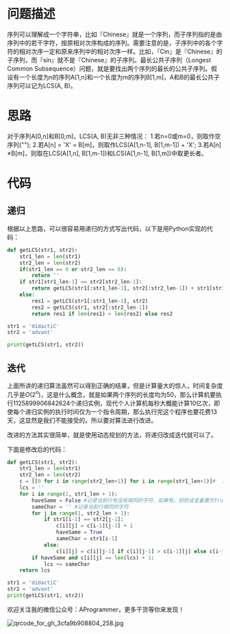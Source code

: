 # 问题描述
序列可以理解成一个字符串，比如『Chinese』就是一个序列，而子序列指的是由序列中的若干字符，按原相对次序构成的序列。需要注意的是，子序列中的各个字符的相对次序一定和原来序列中的相对次序一样。比如，『Cin』是『Chinese』的子序列，而『sin』就不是『Chinese』的子序列。最长公共子序列（Longest Common Subsequence）问题，就是要找出两个序列的最长的公共子序列。假设有一个长度为n的序列A[1,n]和一个长度为m的序列B[1,m]，A和B的最长公共子序列可以记为LCS(A, B)。

# 思路
对于序列A[0,n]和B[0,m]，LCS(A, B)无非三种情况：
1.若n=0或m=0，则取作空序列("");
2.若A[n] = 'X' = B[m]，则取作LCS(A[1,n-1], B[1,m-1]) + 'X';
3.若A[n] $\neq$B[m]，则取在LCS(A[1,n], B[1,m-1])和LCS(A[1,n-1], B[1,m])中取更长者。
# 代码
## 递归
根据以上思路，可以很容易用递归的方式写出代码，以下是用Python实现的代码：
```Python
def getLCS(str1, str2):
    str1_len = len(str1)
    str2_len = len(str2)
    if(str1_len == 0 or str2_len == 0):
        return ''
    if str1[str1_len-1] == str2[str2_len-1]:
        return getLCS(str1[:str1_len-1], str2[:str2_len-1]) + str1[str1_len-1]
    else:
        res1 = getLCS(str1[:str1_len-1], str2)
        res2 = getLCS(str1, str2[:str2_len-1])
        return res1 if len(res1) > len(res2) else res2

str1 = 'didactiC'
str2 = 'advant'

print(getLCS(str1, str2))
```
## 迭代
上面所讲的递归算法虽然可以得到正确的结果，但是计算量大的惊人，时间复杂度几乎是$O(2^n)$，这是什么概念，就是如果两个序列的长度均为50，那么计算机要执行1125899906842624个递归实例，现代个人计算机每秒大概能计算10亿次，即使每个递归实例的执行时间仅为一个指令周期，那么执行完这个程序也要花费13天，这显然是我们不能接受的。所以要对算法进行改进。

改进的方法其实很简单，就是使用动态规划的方法，将递归改成迭代就可以了。

下面是修改后的代码：

```Python
def getLCS(str1, str2):
    str1_len = len(str1)
    str2_len = len(str2)
    c = [[0 for i in range(str2_len+1)] for i in range(str1_len+1)]#  创建一个二维数组，记录最长公共子序列的长度
    lcs = ''
    for i in range(1, str1_len + 1):
        haveSame = False #记录当前行有没有相同的字符，如果有，则将该变量置为True
        sameChar = '' #记录当前行相同的字符
        for j in range(1, str2_len + 1):
            if str1[i-1] == str2[j-1]:
                c[i][j] = c[i-1][j-1] + 1
                haveSame = True
                sameChar = str1[i-1]
            else:
                c[i][j] = c[i][j-1] if c[i][j-1] > c[i-1][j] else c[i-1][j]
        if haveSame and c[i][j] == len(lcs) + 1:
            lcs += sameChar
    return lcs

str1 = 'didactiC'
str2 = 'advant'
print(getLCS(str1, str2))
```

欢迎关注我的微信公众号：AProgrammer，更多干货等你来发现！

![qrcode_for_gh_3cfa9b908804_258.jpg](https://github.com/YoungYo/Algorithm/blob/master/Images/%E6%9C%80%E9%95%BF%E5%85%AC%E5%85%B1%E5%AD%90%E5%BA%8F%E5%88%97/%E6%9C%80%E9%95%BF%E5%85%AC%E5%85%B1%E5%AD%90%E5%BA%8F%E5%88%97-1.jpg?raw=true)